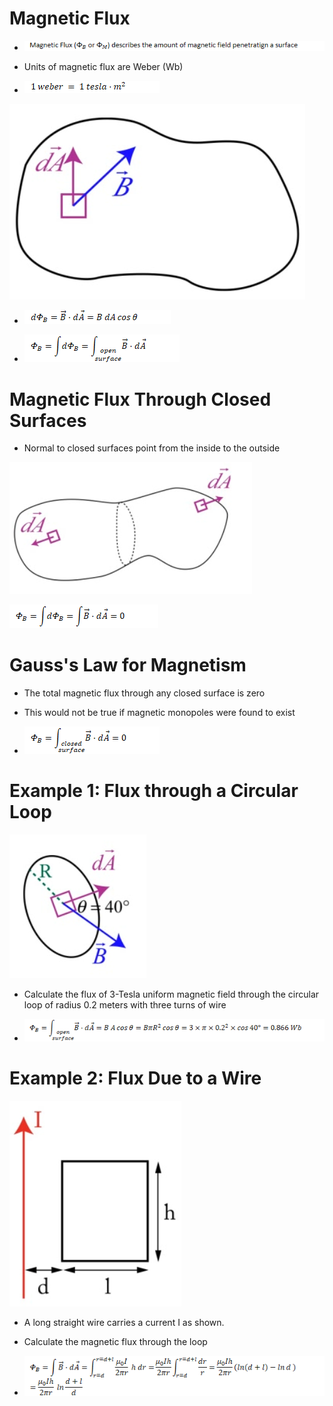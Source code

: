 # Magnetic Flux

  -  ![C:\\266298A5\\73477446-49B2-471B-AFDD-BCD03931DCDD\_files\\image426.png](./media/image426.png)

  -  Units of magnetic flux are Weber
     (Wb)

  -  ![C:\\266298A5\\73477446-49B2-471B-AFDD-BCD03931DCDD\_files\\image427.png](./media/image427.png)

 ![C:\\266298A5\\73477446-49B2-471B-AFDD-BCD03931DCDD\_files\\image428.png](./media/image428.png)

  -  ![C:\\266298A5\\73477446-49B2-471B-AFDD-BCD03931DCDD\_files\\image429.png](./media/image429.png)

  -  ![C:\\266298A5\\73477446-49B2-471B-AFDD-BCD03931DCDD\_files\\image430.png](./media/image430.png)

# Magnetic Flux Through Closed Surfaces

  -  Normal to closed surfaces point from the inside to the
 outside

 ![C:\\266298A5\\73477446-49B2-471B-AFDD-BCD03931DCDD\_files\\image431.png](./media/image431.png)
 
 ![C:\\266298A5\\73477446-49B2-471B-AFDD-BCD03931DCDD\_files\\image432.png](./media/image432.png)

# Gauss's Law for Magnetism

  -  The total magnetic flux through any closed surface is zero

  -  This would not be true if magnetic monopoles were found to
     exist

  -  ![C:\\266298A5\\73477446-49B2-471B-AFDD-BCD03931DCDD\_files\\image433.png](./media/image433.png)

# Example 1: Flux through a Circular Loop

 ![400 ](./media/image434.png)

  -  Calculate the flux of 3-Tesla uniform magnetic field through the
     circular loop of radius 0.2 meters with three turns of
     wire

  -  ![C:\\266298A5\\73477446-49B2-471B-AFDD-BCD03931DCDD\_files\\image435.png](./media/image435.png)

# Example 2: Flux Due to a Wire

 ![C:\\266298A5\\73477446-49B2-471B-AFDD-BCD03931DCDD\_files\\image436.png](./media/image436.png)

  -  A long straight wire carries a current I as shown.

  -  Calculate the magnetic flux through the
     loop

  -  ![C:\\266298A5\\73477446-49B2-471B-AFDD-BCD03931DCDD\_files\\image437.png](./media/image437.png)